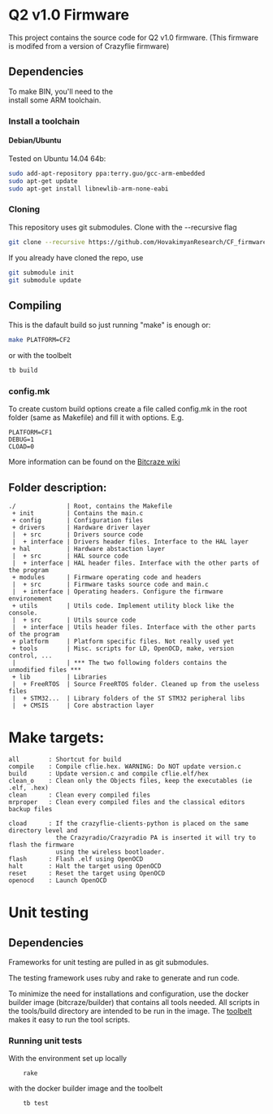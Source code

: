 # Q2 v1.0 Firmware  

This project contains the source code for Q2 v1.0 firmware.
(This firmware is modifed from a version of Crazyflie firmware) 

## Dependencies

To make BIN, you'll need to the  
install some ARM toolchain.

### Install a toolchain


#### Debian/Ubuntu

Tested on Ubuntu 14.04 64b:

```bash
sudo add-apt-repository ppa:terry.guo/gcc-arm-embedded
sudo apt-get update
sudo apt-get install libnewlib-arm-none-eabi
```


### Cloning

This repository uses git submodules. Clone with the --recursive flag

```bash
git clone --recursive https://github.com/HovakimyanResearch/CF_firmware_pathfollowing.git
```

If you already have cloned the repo, use

```bash
git submodule init
git submodule update
```


## Compiling

This is the dafault build so just running "make" is enough or:
```bash
make PLATFORM=CF2
```

or with the toolbelt

```bash
tb build
```

### config.mk
To create custom build options create a file called config.mk in the root folder 
(same as Makefile) and fill it with options. E.g. 
```
PLATFORM=CF1
DEBUG=1
CLOAD=0
```
More information can be found on the 
[Bitcraze wiki](http://wiki.bitcraze.se/projects:crazyflie2:index)

## Folder description:
```
./              | Root, contains the Makefile
 + init         | Contains the main.c
 + config       | Configuration files
 + drivers      | Hardware driver layer
 |  + src       | Drivers source code
 |  + interface | Drivers header files. Interface to the HAL layer
 + hal          | Hardware abstaction layer
 |  + src       | HAL source code
 |  + interface | HAL header files. Interface with the other parts of the program
 + modules      | Firmware operating code and headers
 |  + src       | Firmware tasks source code and main.c
 |  + interface | Operating headers. Configure the firmware environement
 + utils        | Utils code. Implement utility block like the console.
 |  + src       | Utils source code
 |  + interface | Utils header files. Interface with the other parts of the program
 + platform     | Platform specific files. Not really used yet
 + tools        | Misc. scripts for LD, OpenOCD, make, version control, ...
 |              | *** The two following folders contains the unmodified files ***
 + lib          | Libraries
 |  + FreeRTOS  | Source FreeRTOS folder. Cleaned up from the useless files
 |  + STM32...  | Library folders of the ST STM32 peripheral libs
 |  + CMSIS     | Core abstraction layer
```
# Make targets:
```
all        : Shortcut for build
compile    : Compile cflie.hex. WARNING: Do NOT update version.c
build      : Update version.c and compile cflie.elf/hex
clean_o    : Clean only the Objects files, keep the executables (ie .elf, .hex)
clean      : Clean every compiled files
mrproper   : Clean every compiled files and the classical editors backup files

cload      : If the crazyflie-clients-python is placed on the same directory level and 
             the Crazyradio/Crazyradio PA is inserted it will try to flash the firmware 
             using the wireless bootloader.
flash      : Flash .elf using OpenOCD
halt       : Halt the target using OpenOCD
reset      : Reset the target using OpenOCD
openocd    : Launch OpenOCD
```

# Unit testing

## Dependencies

Frameworks for unit testing are pulled in as git submodules.

The testing framework uses ruby and rake to generate and run code. 

To minimize the need for installations and configuration, use the docker builder
image (bitcraze/builder) that contains all tools needed. All scripts in the 
tools/build directory are intended to be run in the image. The 
[toolbelt](https://wiki.bitcraze.io/projects:dockerbuilderimage:index) makes it
easy to run the tool scripts.

### Running unit tests
    
With the environment set up locally

        rake

with the docker builder image and the toolbelt

        tb test
